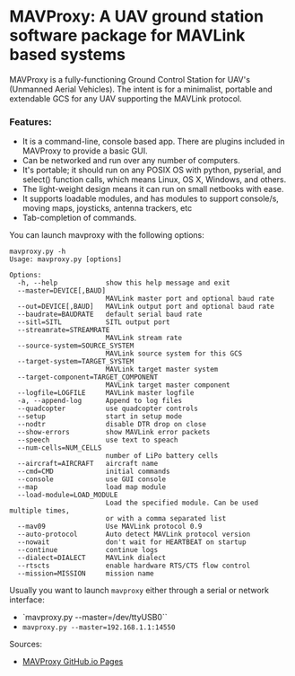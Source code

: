 # MAVProxy: A UAV ground station software package for MAVLink based systems

MAVProxy is a fully-functioning Ground Control Station for UAV's (Unmanned Aerial Vehicles). The intent is for a minimalist, portable and extendable GCS for any UAV supporting the MAVLink protocol.

### Features:

- It is a command-line, console based app. There are plugins included in MAVProxy to provide a basic GUI.
- Can be networked and run over any number of computers.
- It's portable; it should run on any POSIX OS with python, pyserial, and select() function calls, which means Linux, OS X, Windows, and others.
- The light-weight design means it can run on small netbooks with ease.
- It supports loadable modules, and has modules to support console/s, moving maps, joysticks, antenna trackers, etc
- Tab-completion of commands.

You can launch mavproxy with the following options:

```
mavproxy.py -h
Usage: mavproxy.py [options]

Options:
  -h, --help            show this help message and exit
  --master=DEVICE[,BAUD]
                        MAVLink master port and optional baud rate
  --out=DEVICE[,BAUD]   MAVLink output port and optional baud rate
  --baudrate=BAUDRATE   default serial baud rate
  --sitl=SITL           SITL output port
  --streamrate=STREAMRATE
                        MAVLink stream rate
  --source-system=SOURCE_SYSTEM
                        MAVLink source system for this GCS
  --target-system=TARGET_SYSTEM
                        MAVLink target master system
  --target-component=TARGET_COMPONENT
                        MAVLink target master component
  --logfile=LOGFILE     MAVLink master logfile
  -a, --append-log      Append to log files
  --quadcopter          use quadcopter controls
  --setup               start in setup mode
  --nodtr               disable DTR drop on close
  --show-errors         show MAVLink error packets
  --speech              use text to speach
  --num-cells=NUM_CELLS
                        number of LiPo battery cells
  --aircraft=AIRCRAFT   aircraft name
  --cmd=CMD             initial commands
  --console             use GUI console
  --map                 load map module
  --load-module=LOAD_MODULE
                        Load the specified module. Can be used multiple times,
                        or with a comma separated list
  --mav09               Use MAVLink protocol 0.9
  --auto-protocol       Auto detect MAVLink protocol version
  --nowait              don't wait for HEARTBEAT on startup
  --continue            continue logs
  --dialect=DIALECT     MAVLink dialect
  --rtscts              enable hardware RTS/CTS flow control
  --mission=MISSION     mission name

```

Usually you want to launch `mavproxy` either through a serial or network interface:
- `mavproxy.py --master=/dev/ttyUSB0``
- `mavproxy.py --master=192.168.1.1:14550`


Sources:
- [MAVProxy GitHub.io Pages](http://tridge.github.io/MAVProxy/)
